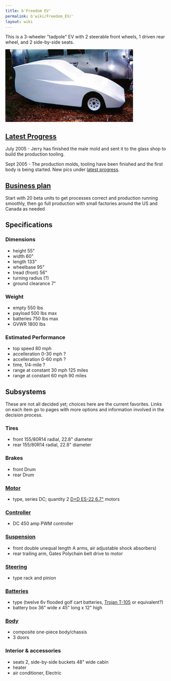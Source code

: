 ```yaml
---
title: b'Freedom EV'
permalink: b'wiki/Freedom_EV/'
layout: wiki
---
```


This is a 3-wheeler "tadpole" EV with 2 steerable front wheels, 1 driven
rear wheel, and 2 side-by-side seats.

![Prototype](FreedomEV-proto-ph3.jpg "Prototype")

[Latest Progress](/wiki/Progress_Pics "wikilink")
-------------------------------------------

July 2005 - Jerry has finished the male mold and sent it to the glass
shop to build the production tooling.

Sept 2005 - The production molds, tooling have been finished and the
first body is being started. New pics under [latest
progress](/wiki/Progress_Pics "wikilink").

[Business plan](/wiki/Business_plan_for_the_Freedom_EV "wikilink")
------------------------------------------------------------

Start with 20 beta units to get processes correct and production running
smoothly, then go full production with small factories around the US and
Canada as needed

Specifications
--------------

### Dimensions

-   height 55"
-   width 60"
-   length 133"
-   wheelbase 95"
-   tread (front) 56"
-   turning radius (?)
-   ground clearance 7"

### Weight

-   empty 550 lbs
-   payload 500 lbs max
-   batteries 750 lbs max
-   GVWR 1800 lbs

### Estimated Performance

-   top speed 80 mph
-   accelleration 0-30 mph ?
-   accelleration 0-60 mph ?
-   time, 1/4-mile ?
-   range at constant 30 mph 125 miles
-   range at constant 60 mph 90 miles

Subsystems
----------

These are not all decided yet; choices here are the current favorites.
Links on each item go to pages with more options and information
involved in the decision process.

### Tires

-   front 155/80R14 radial, 22.8" diameter
-   rear 155/80R14 radial, 22.8" diameter

### Brakes

-   front Drum
-   rear Drum

### [Motor](/wiki/Motor_and_controller "wikilink")

-   type, series DC; quantity 2 [D+D ES-22
    6.7"](http://www.cloudelectric.com/item.jhtml?PRID=793411) motors

### [Controller](/wiki/Motor_and_controller "wikilink")

-   DC 450 amp PWM controller

### [Suspension](/wiki/FreedomEV_Suspension "wikilink")

-   front double unequal length A arms, air adjustable shock absorbers)
-   rear trailing arm, Gates Polychain belt drive to motor

### [Steering](/wiki/FreedomEV_Steering "wikilink")

-   type rack and pinion

### [Batteries](/wiki/FreedomEV_Batteries "wikilink")

-   type (twelve 6v flooded golf cart batteries, [Trojan
    T-105](http://www.trojan-battery.com/Products/ProductSpec.aspx?Name=T-105)
    or equivalent?)
-   battery box 36" wide x 45" long x 12" high

### [Body](/wiki/FreedomEV_Body "wikilink")

-   composite one-piece body/chassis
-   3 doors

### Interior & accessories

-   seats 2, side-by-side buckets 48" wide cabin
-   heater
-   air conditioner, Electric
